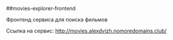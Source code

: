 ##movies-explorer-frontend

Фронтенд сервиса для поиска фильмов

Ссылка на сервис:
http://movies.alexdvizh.nomoredomains.club/